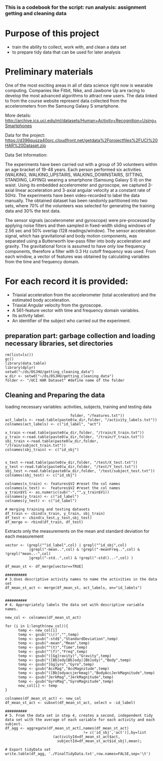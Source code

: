 ### This is a codebook for the script: run analysis: assignment getting and cleaning data
# Purpose of this project 
- train the ability to collect, work with, and clean a data set
- to prepare tidy data that can be used for later analysis

# Preliminary materials

One of the most exciting areas in all of data science right now is wearable computing. Companies like Fitbit, Nike, and Jawbone Up are racing to develop the most advanced algorithms to attract new users. The data linked to from the course website represent data collected from the accelerometers from the Samsung Galaxy S smartphone. 

More details:
http://archive.ics.uci.edu/ml/datasets/Human+Activity+Recognition+Using+Smartphones

Data for the project:
https://d396qusza40orc.cloudfront.net/getdata%2Fprojectfiles%2FUCI%20HAR%20Dataset.zip


Data Set Information:

The experiments have been carried out with a group of 30 volunteers within an age bracket of 19-48 years. Each person performed six activities (WALKING, WALKING_UPSTAIRS, WALKING_DOWNSTAIRS, SITTING, STANDING, LAYING) wearing a smartphone (Samsung Galaxy S II) on the waist. Using its embedded accelerometer and gyroscope, we captured 3-axial linear acceleration and 3-axial angular velocity at a constant rate of 50Hz. The experiments have been video-recorded to label the data manually. The obtained dataset has been randomly partitioned into two sets, where 70% of the volunteers was selected for generating the training data and 30% the test data. 

The sensor signals (accelerometer and gyroscope) were pre-processed by applying noise filters and then sampled in fixed-width sliding windows of 2.56 sec and 50% overlap (128 readings/window). The sensor acceleration signal, which has gravitational and body motion components, was separated using a Butterworth low-pass filter into body acceleration and gravity. The gravitational force is assumed to have only low frequency components, therefore a filter with 0.3 Hz cutoff frequency was used. From each window, a vector of features was obtained by calculating variables from the time and frequency domain.

For each record it is provided:
======================================

- Triaxial acceleration from the accelerometer (total acceleration) and the estimated body acceleration.
- Triaxial Angular velocity from the gyroscope. 
- A 561-feature vector with time and frequency domain variables. 
- Its activity label. 
- An identifier of the subject who carried out the experiment.


## preparation part: garbage collection and loading necessary libraries, set directories
```
rm(list=ls())
gc()
library(data.table)
library(dplyr)
setwd("~/ds/DSJHU/getting_cleaning_data") 
w_dir <- setwd("~/ds/DSJHU/getting_cleaning_data") 
folder <- "/UCI HAR Dataset" #define name of the folder
```

## Cleaning and Preparing the data
loading necessary variables: activities, subjects, training and testing data
```features <- read.table(paste0(w_dir,
                              folder, "/features.txt"))
act_labels <- read.table(paste0(w_dir,folder, "/activity_labels.txt"))
colnames(act_labels) <- c("id_label", "act")

x_train <-read.table(paste0(w_dir,folder, "/train/X_train.txt"))
y_train <-read.table(paste0(w_dir,folder, "/train/Y_train.txt"))
sbj_train <-read.table(paste0(w_dir,folder, "/train/subject_train.txt"))
colnames(sbj_train) <- c("id_sbj")


x_test <-read.table(paste0(w_dir,folder, "/test/X_test.txt"))
y_test <-read.table(paste0(w_dir,folder, "/test/Y_test.txt"))
sbj_test <-read.table(paste0(w_dir,folder, "/test/subject_test.txt"))
colnames(sbj_test) <- c("id_sbj")

colnames(x_train) <- features$V2 #reset the col names 
colnames(x_test) <-  features$V2 #reset the col names 
y_train$V1 <- as.numeric(sub("-","",y_train$V1))
colnames(y_train) <- c("id_label")
colnames(y_test) <- c("id_label")

# merging training and testing datasets
df_train <- cbind(x_train, y_train, sbj_train)
df_test <- cbind(x_test,y_test,sbj_test)
df_merge <- rbind(df_train, df_test)
```

Extracts only the measurements on the mean and standard deviation for each measurement
```col <- names(df_merge)
vector <- (grepl("^id_label",col) | grepl("^id_sbj",col)
           |grepl("-mean..",col) & !grepl("-meanFreq..",col) & !grepl("mean..-",col) 
           |grepl("-std..",col) & !grepl("-std()..-",col) )

df_mean_st <- df_merge[vector==TRUE]

##########
# 3.Uses descriptive activity names to name the activities in the data set
df_mean_st_act <- merge(df_mean_st, act_labels, on="id_labels")


##########
# 4. Appropriately labels the data set with descriptive variable names.

new_col <- colnames(df_mean_st_act)

for (i in 1:length(new_col)){
      temp <- new_col[i]
      temp <- gsub("\\()","",temp)
      temp <- gsub("-std$","StandardDeviation",temp)
      temp <- gsub("-mean","Mean",temp)
      temp <- gsub("^(t)","Time",temp)
      temp <- gsub("^(f)","Freq",temp)
      temp <- gsub("([Gg]ravity)","Gravity",temp)
      temp <- gsub("([Bb]ody[Bb]ody|[Bb]ody)","Body",temp)
      temp <- gsub("[Gg]yro","Gyro",temp)
      temp <- gsub("AccMag","AccMagnitude",temp)
      temp <- gsub("([Bb]odyaccjerkmag)","BodyAccJerkMagnitude",temp)
      temp <- gsub("JerkMag","JerkMagnitude",temp)
      temp <- gsub("GyroMag","GyroMagnitude",temp)
      new_col[i] <- temp
}

colnames(df_mean_st_act) <- new_col
df_mean_st_act <- subset(df_mean_st_act, select = -id_label)

##########
# 5. From the data set in step 4, creates a second, independent tidy data set with the average of each variable for each activity and each subject.
df_agg <- aggregate(df_mean_st_act[,names(df_mean_st_act) 
                                    != c('id_sbj','act')],by=list
                      (activityId=df_mean_st_act$act,
                        subjectId=df_mean_st_act$id_sbj),mean);

# Export tidyData set 
write.table(df_agg, './FinalTidyData.txt',row.names=FALSE,sep='\t')
```
